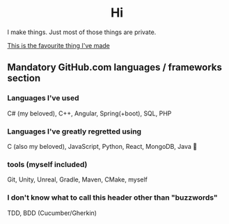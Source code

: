<h1 align="center">Hi</h1>
<p>I make things. Just most of those things are private.</p>
<a href="https://youtu.be/dQw4w9WgXcQ" target="_blank"><span>This is the favourite thing I've made</span></a>

<h2>Mandatory GitHub.com languages / frameworks section</h2>

<h3>Languages I've used</h3>
<p>C# (my beloved), C++, Angular, Spring(+boot), SQL, PHP</p>

<h3>Languages I've greatly regretted using</h3>
<p>C (also my beloved), JavaScript, Python, React, MongoDB, Java 🤢</p>

<h3>tools (myself included)</h3>
<p>Git, Unity, Unreal, Gradle, Maven, CMake, myself</p>

<h3>I don't know what to call this header other than "buzzwords"</h3>
<p>TDD, BDD (Cucumber/Gherkin)</p>
